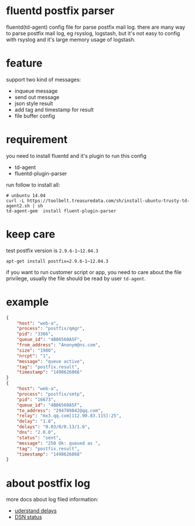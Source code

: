 # fluentd postfix parser

fluentd(td-agent) config file for parse postfix mail log.
there are many way to parse postfix mail log, eg rsyslog, logstash,
but it's not easy to config with rsyslog and it's large memory usage 
of logstash.

# feature

support two kind of messages:

- inqueue message
- send out message
- json style result
- add tag and timestamp for result
- file buffer config

# requirement

you need to install fluentd and it's plugin to run this config

- td-agent
- fluentd-plugin-parser

run follow to install all:

``` shell
# unbuntu 14.04
curl -L https://toolbelt.treasuredata.com/sh/install-ubuntu-trusty-td-agent2.sh | sh
td-agent-gem  install fluent-plugin-parser
```

# keep care

test postfix version is `2.9.6-1~12.04.3`

``` shell
apt-get install postfix=2.9.6-1~12.04.3
```

if you want to run customer script or app, you need to care about the file privilege, usually
the file should be read by user `td-agent`.

# example

```json
{
    "host": "web-a",
    "process": "postfix/qmgr",
    "pid": "3366",
    "queue_id": "4B86560A5F",
    "from_address": "Anonym@ns.com",
    "size": "1980",
    "nrcpt": "1",
    "message": "queue active",
    "tag": "postfix.result",
    "timestamp": "1498626866"
} 
{
    "host": "web-a",
    "process": "postfix/smtp",
    "pid": "16673",
    "queue_id": "4B86560A5F",
    "to_address": "294789842@qq.com",
    "relay": "mx3.qq.com[112.90.83.115]:25",
    "delay": "1.8",
    "delays": "0.03/0/0.13/1.6",
    "dns": "2.0.0",
    "status": "sent",
    "message": "250 Ok: queued as ",
    "tag": "postfix.result",
    "timestamp": "1498626868"
}
```

# about postfix log

more docs about log filed information:

- [uderstand delays](https://serverfault.com/questions/24121/understanding-a-postfix-log-file-entry)
- [DSN status](https://tools.ietf.org/html/rfc3463)

